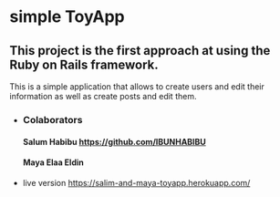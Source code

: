 # simple ToyApp
## This project is the first approach at using the Ruby on Rails framework. 
This is  a simple application that allows to create users and edit their information as well as create posts and edit them.

* ### Colaborators 
    #### Salum Habibu  https://github.com/IBUNHABIBU
    #### Maya Elaa Eldin 
    
* live version 
https://salim-and-maya-toyapp.herokuapp.com/